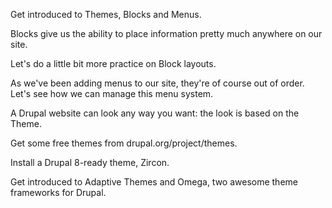 <!--
{
"name" : "layout",
"version" : "0.1",
"title" : "Layout and themes",
"description" : "Drupal 8 Beginner, Part 7: Site layout and themes.",
"homepage" : "https://www.youtube.com/playlist?list=PLtaXuX0nEZk9MKY_ClWcPkGtOEGyLTyCO",
"freshnessDate" : 2015-11-27,
"license" : "Standard YouTube License"
}
-->

<!-- @section, "title" : "Lesson 47: Introduction to Layout" -->

Get introduced to Themes, Blocks and Menus. 

<!-- @asset, "contentType": "outlearn/video", "provider": "youtube", "url": "https://www.youtube.com/embed/XlRwB5Av8C0" -->

<!-- @section, "title" : "Lesson 48: Block Configuration and Permissions" -->

Blocks give us the ability to place information pretty much anywhere on our site. 

<!-- @asset, "contentType": "outlearn/video", "provider": "youtube", "url": "https://www.youtube.com/embed/zqfZm-zBGhI" -->

<!-- @section, "title" : "Lesson 49: Removing and Re-ordering blocks" -->

Let's do a little bit more practice on Block layouts. 

<!-- @asset, "contentType": "outlearn/video", "provider": "youtube", "url": "https://www.youtube.com/embed/gGjnDkmaT2U" -->

<!-- @task, "text" : "Add a few custom blocks and place them to different regions on your site." -->

<!-- @section, "title" : "Lesson 50: Menu Management" -->

As we've been adding menus to our site, they're of course out of order. Let's see how we can manage this menu system. 

<!-- @asset, "contentType": "outlearn/video", "provider": "youtube", "url": "https://www.youtube.com/embed/CE2QeViRmDo" -->

<!-- @task, "text" : "Add new menu items into the Main menu on your site." -->

<!-- @section, "title" : "Lesson 51: Introduction to Themes" -->

A Drupal website can look any way you want: the look is based on the Theme.

<!-- @asset, "contentType": "outlearn/video", "provider": "youtube", "url": "https://www.youtube.com/embed/nbN_K5RhxQ4" -->

<!-- @section, "title" : "Lesson 52: Finding Themes at Drupal.org" -->

Get some free themes from drupal.org/project/themes. 

<!-- @asset, "contentType": "outlearn/video", "provider": "youtube", "url": "https://www.youtube.com/embed/p3o39PvI5sc" -->

<!-- @section, "title" : "Lesson 53: Installing a Basic Theme " -->

Install a Drupal 8-ready theme, Zircon. 

<!-- @asset, "contentType": "outlearn/video", "provider": "youtube", "url": "https://www.youtube.com/embed/qpG2vWotcUc" -->

<!-- @section, "title" : "Lesson 54: Installing an Advanced Theme" -->

Get introduced to Adaptive Themes and Omega, two awesome theme frameworks for Drupal. 

<!-- @asset, "contentType": "outlearn/video", "provider": "youtube", "url": "https://www.youtube.com/embed/-EsgAnDeKFQ" -->

<!-- @task, "text" : "Install, enable and set Pixture Reloaded theme as the default theme on your site." -->